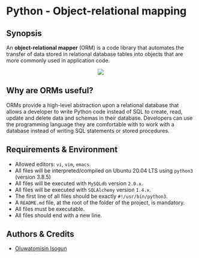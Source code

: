 # Python - Object-relational mapping
## Synopsis
An **object-relational mapper** (ORM) is a code library that automates the transfer of data stored in relational database tables into objects that are more commonly used in application code.

<p align=center>
<img src="https://www.fullstackpython.com/img/visuals/orms-bridge.png" width="" height="" />
</p>

## Why are ORMs useful?
ORMs provide a high-level abstraction upon a relational database that allows a developer to write Python code instead of SQL to create, read, update and delete data and schemas in their database. Developers can use the programming language they are comfortable with to work with a database instead of writing SQL statements or stored procedures.

## Requirements & Environment
- Allowed editors: `vi`, `vim`, `emacs`.
- All files will be interpreted/compiled on Ubuntu 20.04 LTS using `python3` (version 3.8.5)
- All files will be executed with `MySQLdb` version `2.0.x`.
- All files will be executed with `SQLAlchemy` version `1.4.x`.
- The first line of all files should be exactly `#!/usr/bin/python3`.
- A `README.md` file, at the root of the folder of the project, is mandatory.
- All files must be executable.
- All files should end with a new line.

## Authors & Credits
- [Oluwatomisin Isogun](https://@github.com/TosinISOGUN)
